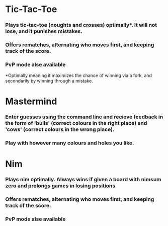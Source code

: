 # Tic-Tac-Toe
### Plays tic-tac-toe (noughts and crosses) optimally*. It will not lose, and it punishes mistakes.
### Offers rematches, alternating who moves first, and keeping track of the score.
### PvP mode alse available
*Optimally meaning it maximizes the chance of winning via a fork, and secondarily by winning through a mistake.

# Mastermind
### Enter guesses using the command line and recieve feedback in the form of 'bulls' (correct colours in the right place) and 'cows' (correct colours in the wrong place).
### Play with however many colours and holes you like.

# Nim
### Plays nim optimally. Always wins if given a board with nimsum zero and prolongs games in losing positions.
### Offers rematches, alternating who moves first, and keeping track of the score.
### PvP mode alse available